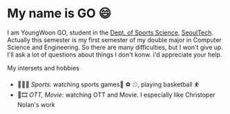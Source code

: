 # My name is GO :smile:
I am YoungWoon GO, student in the [Dept. of Sports Science](https://sports.seoultech.ac.kr/), [SeoulTech](https://www.seoultech.ac.kr/index.jsp).
Actually this semester is my first semester of my double major in Computer Science and Engineering. So there are many difficulties, but I won't give up.
I'll ask a lot of questions about things I don't konw. i'd appreciate your help.

My intersets and hobbies
* 🏃🏃‍♂️ _Sports_: watching sports games:basketball: :soccer: :baseball:, playing basketball ⛹️
* 🎥🎞️ _OTT, Movie_: watching OTT and Movie. I especially like Christoper Nolan's work

<!--
**YoungWoon-Go/YoungWoon-GO** is a ✨ _special_ ✨ repository because its `README.md` (this file) appears on your GitHub profile.

Here are some ideas to get you started:

- 🔭 I’m currently working on ...
- 🌱 I’m currently learning ...
- 👯 I’m looking to collaborate on ...
- 🤔 I’m looking for help with ...
- 💬 Ask me about ...
- 📫 How to reach me: ...
- 😄 Pronouns: ...
- ⚡ Fun fact: ...
-->
